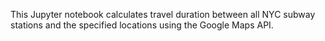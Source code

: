 This Jupyter notebook calculates travel duration between all NYC subway stations and the specified locations using the Google Maps API.

